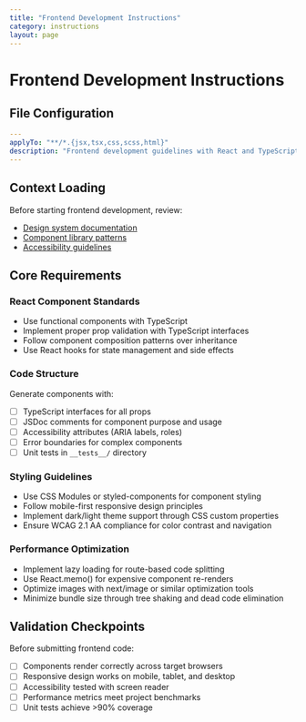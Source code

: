 ```yaml
---
title: "Frontend Development Instructions"
category: instructions
layout: page
---
```


# Frontend Development Instructions

## File Configuration
```yaml
---
applyTo: "**/*.{jsx,tsx,css,scss,html}"
description: "Frontend development guidelines with React and TypeScript focus"
---
```

## Context Loading
Before starting frontend development, review:
- [Design system documentation](../docs/design-system.md)
- [Component library patterns](../src/components/README.md) 
- [Accessibility guidelines](../docs/accessibility.md)

## Core Requirements

### React Component Standards
- Use functional components with TypeScript
- Implement proper prop validation with TypeScript interfaces
- Follow component composition patterns over inheritance
- Use React hooks for state management and side effects

### Code Structure
Generate components with:
- [ ] TypeScript interfaces for all props
- [ ] JSDoc comments for component purpose and usage
- [ ] Accessibility attributes (ARIA labels, roles)
- [ ] Error boundaries for complex components
- [ ] Unit tests in `__tests__/` directory

### Styling Guidelines
- Use CSS Modules or styled-components for component styling
- Follow mobile-first responsive design principles
- Implement dark/light theme support through CSS custom properties
- Ensure WCAG 2.1 AA compliance for color contrast and navigation

### Performance Optimization
- Implement lazy loading for route-based code splitting
- Use React.memo() for expensive component re-renders
- Optimize images with next/image or similar optimization tools
- Minimize bundle size through tree shaking and dead code elimination

## Validation Checkpoints
Before submitting frontend code:
- [ ] Components render correctly across target browsers
- [ ] Responsive design works on mobile, tablet, and desktop
- [ ] Accessibility tested with screen reader
- [ ] Performance metrics meet project benchmarks
- [ ] Unit tests achieve >90% coverage
